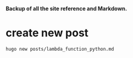 #### Backup of all the site reference and Markdown. 

# create new post
```shell script
hugo new posts/lambda_function_python.md
```
